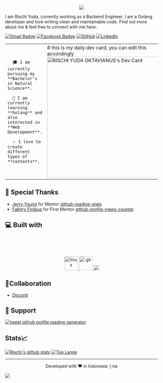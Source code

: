<p align="center">
  <img src="https://capsule-render.vercel.app/api?type=waving&color=gradient&text=Hello!&height=100&section=header"/>
</p>
I am Rischi Yuda, currently working as a Backend Engineer. I am a Golang developer and love writing clean and maintainable code. Find out more about me & feel free to connect with me here:

[![Gmail Badge](https://img.shields.io/badge/-rischiyuda17@gmail.com-c14438?style=flat-square&logo=Gmail&logoColor=white&link=mailto:rischiyuda17@gmail.com)](mailto:rischiyuda17@gmail.com)
[![Facebook Badge](https://img.shields.io/badge/rischi.yuda-1877F2?style=flat-square&logo=facebook&logoColor=white&link=https://www.facebook.com/rischi.yuda/)](https://www.facebook.com/rischi.yuda/)
[![GitHub](https://img.shields.io/badge/-Rischi-black?style=for-the-badge&logo=github&logoColor=white)]([https://github.com/Rischiyuda) 
[![LinkedIn](https://img.shields.io/badge/-Rischi-blue?style=for-the-badge&logo=linkedin&logoColor=white)](https://www.linkedin.com/in/rischi-yuda-ryo17)
<table>
  <tr>
    <td valign="center">
      
      🎓 I am currently pursuing my **Bachelor's in Natural Science**.
      
      🌱 I am currently learning **Golang** and also interested in **Web Development**.
      
      ✨ I love to create different types of **contents**.
<td >
# this is my daily.dev card, you can edit this accordingly
      <a href="https://app.daily.dev/Ryo17"><img src="https://api.daily.dev/devcards/b90c3dbdd9bc452682eb2aa27d37a132.png?r=k9r" width="400" alt="RISCHI YUDA OKTAVIANUS's Dev Card"/></a>
    </td>
    
  </tr>
  </table>

<!--
**Rischiyuda/Rischiyuda** is a ✨ _special_ ✨ repository because its `README.md` (this file) appears on your GitHub profile.

Here are some ideas to get you started:

- 🔭 I’m currently working on ...
- 🌱 I’m currently learning ...
- 👯 I’m looking to collaborate on ...
- 🤔 I’m looking for help with ...
- 💬 Ask me about ...
- 📫 How to reach me: ...
- 😄 Pronouns: ...
- ⚡ Fun fact: ...
-->

## 🙇 Special Thanks

- [Jerry Young](https://github.com/jackthepanda96) for Mentor [github-readme-stats](https://github.com/jackthepanda96)
- [Fakhry Firdaus](https://github.com/iffakhry) for First Mentor [github-profile-views-counter](https://github.com/iffakhry)

<!-- ## 🙇 Sponsors -->

<!-- - [Scott C Wilson](https://github.com/scottcwilson) donated the first-ever grant to this tool. A big thanks to him. -->

## 💻 Built with
<br /><br /><br />

<p align="center">
  <a href="https://skillicons.dev">
    <img src="https://cdn.jsdelivr.net/gh/devicons/devicon/icons/linux/linux-original.svg" alt="linux" width="45" height="45"/>       
    <img src="https://cdn.jsdelivr.net/gh/devicons/devicon/icons/git/git-original.svg" alt="git" width="45" height="45"/>
    <img src="https://skillicons.dev/icons?i=go,mysql,vscode,aws,docker&perline=3" />    
    
  </a>
</p>

 
## 🤝Collaboration

- [Discord](https://discord.com/)

## 🙏 Support

<p align="left">
<!-- <a href="https://www.payoneer.com/id/"><img src="https://ionicabizau.github.io/badges/paypal.svg" alt="sponsor github profile readme generator"/>
</a> -->
<a href="https://twitter.com/yudhaR3HADT">
<img src="https://img.shields.io/twitter/url?style=social&url=https%3A%2F%2Frahuldkjain.github.io%2Fgithub-profile-readme-generator" alt="tweet github profile readme generator"/>
</a>
</p>

## Stats📈
<p align="center">
  
[![Rischi's github stats](https://github-readme-stats.vercel.app/api?username=Rischiyuda&count_private=true&show_icons=true&theme=radical&hide_rank=false)](https://github.com/anuraghazra/github-readme-stats)
[![Top Langs](https://github-readme-stats.vercel.app/api/top-langs/?username=Rischiyuda&layout=compact&theme=vision-friendly-dark)](https://github.com/anuraghazra/github-readme-stats)
  
</p>

<hr>
<p align="center">
Developed with ❤️ in Indonesia 🇮na
</p>
 
<p align="left">
  <img src="https://capsule-render.vercel.app/api?type=waving&color=gradient&height=100&section=footer"/>
</p>

